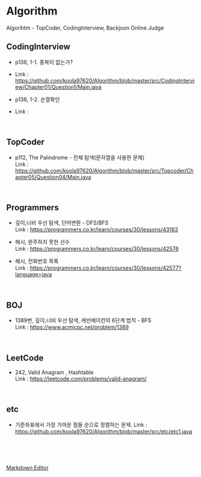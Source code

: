 # Algorithm
 Algorihtm - TopCoder, CodingInterview, Backjoon Online Judge

 ## CodingInterview
 - p136, 1-1. 중복이 없는가?
 - Link : https://github.com/koola97620/Algorithm/blob/master/src/CodingInterview/Chapter01/Question1/Main.java

 - p136, 1-2. 순열확인
 - Link : 

<br>

 ## TopCoder
 - p112, The Palindrome - 전체 탐색(문자열을 사용한 문제) <br>
 Link : https://github.com/koola97620/Algorithm/blob/master/src/Topcoder/Chapter05/Question04/Main.java

<br>


 ## Programmers
 - 깊이,너비 우선 탐색, 단어변환 - DFS/BFS  <br>
 Link : https://programmers.co.kr/learn/courses/30/lessons/43163

 - 해시, 완주하지 못한 선수 <br>
 Link : https://programmers.co.kr/learn/courses/30/lessons/42576

 - 해시, 전화번호 목록 <br>
 Link : https://programmers.co.kr/learn/courses/30/lessons/42577?language=java

<br>


 ## BOJ
 - 1389번, 깊이,너비 우선 탐색, 케빈베이컨의 6단계 법칙 - BFS <br>
 Link : https://www.acmicpc.net/problem/1389

<br>

 ## LeetCode
 - 242, Valid Anagram , Hashtable <br>
 Link : https://leetcode.com/problems/valid-anagram/

 <br>

 ## etc
 - 기준좌표에서 가장 가까운 점들 순으로 정렬하는 문제.
 Link : https://github.com/koola97620/Algorithm/blob/master/src/etc/etc1.java



<br>
<br>
<br>

[Markdown Editor](https://stackedit.io/app#)